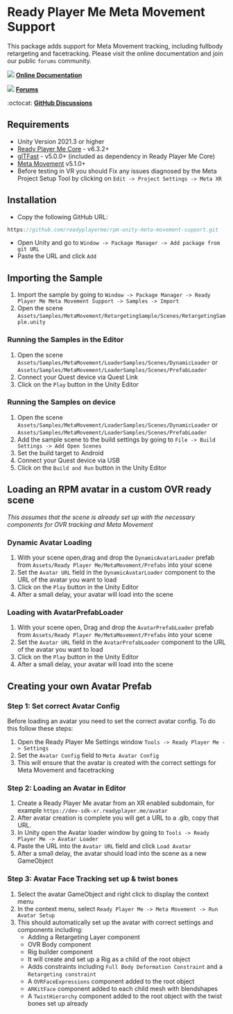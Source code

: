 # Ready Player Me Meta Movement Support

This package adds support for Meta Movement tracking, including fullbody retargeting and facetracking.
Please visit the online documentation and join our public `forums` community.

![](https://i.imgur.com/zGamwPM.png) **[Online Documentation]( https://docs.readyplayer.me/ready-player-me/integration-guides/unity )**

![](https://github.com/readyplayerme/rpm-unity-sdk-webview/assets/25016626/130b50db-d6af-4277-9da3-03172bc085eb) **[Forums](https://forum.readyplayer.me/)**

:octocat: **[GitHub Discussions]( https://github.com/readyplayerme/rpm-unity-sdk-core/discussions )**

## Requirements
- Unity Version 2021.3 or higher
- [Ready Player Me Core](https://github.com/readyplayerme/rpm-unity-sdk-core) - v6.3.2+
- [glTFast](https://github.com/atteneder/glTFast) - v5.0.0+ (included as dependency in Ready Player Me Core)
- [Meta Movement](https://github.com/oculus-samples/Unity-Movement.git#dev) v5.1.0+
- Before testing in VR you should Fix any issues diagnosed by the Meta Project Setup Tool by clicking on `Edit -> Project Settings -> Meta XR`

## Installation
- Copy the following GitHub URL: 
```cs 
https://github.com/readyplayerme/rpm-unity-meta-movement-support.git
```
- Open Unity and go to `Window -> Package Manager -> Add package from git URL`
- Paste the URL and click `Add`

## Importing the Sample
1. Import the sample by going to `Window -> Package Manager -> Ready Player Me Meta Movement Support -> Samples -> Import`
2. Open the scene `Assets/Samples/MetaMovement/RetargetingSample/Scenes/RetargetingSample.unity`

### Running the Samples in the Editor
1. Open the scene `Assets/Samples/MetaMovement/LoaderSamples/Scenes/DynamicLoader` or `Assets/Samples/MetaMovement/LoaderSamples/Scenes/PrefabLoader`
2. Connect your Quest device via Quest Link
3. Click on the `Play` button in the Unity Editor

### Running the Samples on device
1. Open the scene `Assets/Samples/MetaMovement/LoaderSamples/Scenes/DynamicLoader` or `Assets/Samples/MetaMovement/LoaderSamples/Scenes/PrefabLoader`
2. Add the sample scene to the build settings by going to `File -> Build Settings -> Add Open Scenes`
3. Set the build target to Android
4. Connect your Quest device via USB
5. Click on the `Build and Run` button in the Unity Editor

## Loading an RPM avatar in a custom OVR ready scene
_This assumes that the scene is already set up with the necessary components for OVR tracking and Meta Movement_

### Dynamic Avatar Loading
1. With your scene open,drag and drop the `DynamicAvatarLoader` prefab from `Assets/Ready Player Me/MetaMovement/Prefabs` into your scene
3. Set the `Avatar URL` field in the `DynamicAvatarLoader` component to the URL of the avatar you want to load
5. Click on the `Play` button in the Unity Editor
6. After a small delay, your avatar will load into the scene

### Loading with AvatarPrefabLoader 
1. With your scene open, Drag and drop the `AvatarPrefabLoader` prefab from `Assets/Ready Player Me/MetaMovement/Prefabs` into your scene
2. Set the `Avatar URL` field in the `AvatarPrefabLoader` component to the URL of the avatar you want to load
3. Click on the `Play` button in the Unity Editor
4. After a small delay, your avatar will load into the scene

## Creating your own Avatar Prefab
### Step 1: Set correct Avatar Config
Before loading an avatar you need to set the correct avatar config. 
To do this follow these steps:
1. Open the Ready Player Me Settings window  `Tools -> Ready Player Me -> Settings` 
2. Set the `Avatar Config` field to `Meta Avatar Config`
3. This will ensure that the avatar is created with the correct settings for Meta Movement and facetracking

### Step 2: Loading an Avatar in Editor
1. Create a Ready Player Me avatar from an XR enabled subdomain, for example `https://dev-sdk-xr.readyplayer.me/avatar`
2. After avatar creation is complete you will get a URL to a .glb, copy that URL.
3. In Unity open the Avatar loader window by going to `Tools -> Ready Player Me -> Avatar Loader`
4. Paste the URL into the `Avatar URL` field and click `Load Avatar`
5. After a small delay, the avatar should load into the scene as a new GameObject

### Step 3: Avatar Face Tracking set up & twist bones
1. Select the avatar GameObject and right click to display the context menu
2. In the context menu, select `Ready Player Me -> Meta Movement -> Run Avatar Setup`
3. This should automatically set up the avatar with correct settings and components including:
   - Adding a Retargeting Layer component
   - OVR Body component
   - Rig builder component
   - It will create and set up a Rig as a child of the root object
   - Adds constraints including `Full Body Deformation Constraint` and a `Retargeting constraint`
   - A `OVRFaceExpressions` component added to the root object
   - `ARKitFace` component added to each child mesh with blendshapes
   - A `TwistHierarchy` component added to the root object with the twist bones set up already